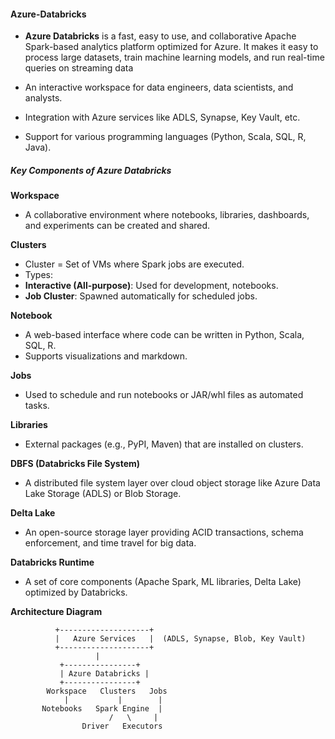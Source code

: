 #### Azure-Databricks

-  **Azure Databricks** is a fast, easy to use, and collaborative Apache Spark-based analytics platform optimized for Azure. It makes it  easy to process large datasets, train machine learning models, and run real-time queries on streaming data

- An interactive workspace for data engineers, data scientists, and analysts.
- Integration with Azure services like ADLS, Synapse, Key Vault, etc.
- Support for various programming languages (Python, Scala, SQL, R, Java).

##### Key Components of Azure Databricks

**Workspace**

- A collaborative environment where notebooks, libraries, dashboards, and experiments can be created and shared.

**Clusters**
- Cluster = Set of VMs where Spark jobs are executed.
- Types:
- **Interactive (All-purpose)**: Used for development, notebooks.
- **Job Cluster**: Spawned automatically for scheduled jobs.

**Notebook**
- A web-based interface where code can be written in Python, Scala, SQL, R.
- Supports visualizations and markdown.

**Jobs**
- Used to schedule and run notebooks or JAR/whl files as automated tasks.

**Libraries**
- External packages (e.g., PyPI, Maven) that are installed on clusters.

**DBFS (Databricks File System)**
- A distributed file system layer over cloud object storage like Azure Data Lake Storage (ADLS) or Blob Storage.

**Delta Lake**
- An open-source storage layer providing ACID transactions, schema enforcement, and time travel for big data.

**Databricks Runtime**
- A set of core components (Apache Spark, ML libraries, Delta Lake) optimized by Databricks.

**Architecture Diagram**

```
          +--------------------+
          |   Azure Services   |  (ADLS, Synapse, Blob, Key Vault)
          +--------------------+
                   |
           +----------------+
           | Azure Databricks |
           +----------------+
        Workspace   Clusters   Jobs
            |           |        |
       Notebooks   Spark Engine  |
                      /   \     |
                Driver   Executors

```